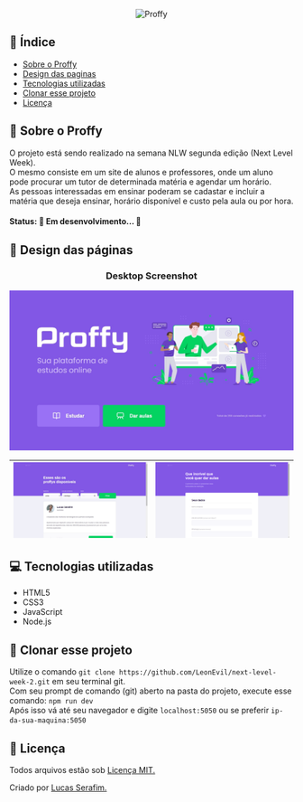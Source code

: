 <p align="center">
   <img src="https://github.com/RafaelGoulartB/Proffy/blob/master/.github/logo.png" alt="Proffy" width="280"/>
</p>

## :notebook:  Índice
- [Sobre o Proffy](#newspaper-sobre-o-proffy)
- [Design das paginas](#art-design-das-p%C3%A1ginas)
- [Tecnologias utilizadas](#computer-tecnologias-utilizadas)
- [Clonar esse projeto](#vhs--clonar-esse-projeto)
- [Licença](#scroll-licen%C3%A7a)

## :newspaper: Sobre o Proffy
O projeto está sendo realizado na semana NLW segunda edição (Next Level Week).<br>
O mesmo consiste em um site de alunos e professores, onde um aluno pode procurar um tutor de determinada matéria e agendar um horário.<br>
As pessoas interessadas em ensinar poderam se cadastar e incluir a matéria que deseja ensinar, horário disponível e custo pela aula ou por hora.

#### Status: 🚧 Em desenvolvimento... 🚧

## :art: Design das páginas
<h3 align="center">
Desktop Screenshot
</h3>

<img src="./readme/Home.jpg" width=1004/>

| <img src="./readme/page-study.jpg" width=500/> | <img src="./readme/give-classes.png" width=500 /> |
| --- | --- |

## :computer: Tecnologias utilizadas
- HTML5
- CSS3
- JavaScript
- Node.js

## :vhs:  Clonar esse projeto
Utilize o comando `` git clone https://github.com/LeonEvil/next-level-week-2.git `` em seu terminal git.<br>
Com seu prompt de comando (git) aberto na pasta do projeto, execute esse comando: ``npm run dev``<br>
Após isso vá até seu navegador e digite ``localhost:5050`` ou se preferir ``ip-da-sua-maquina:5050``

## :scroll: Licença
Todos arquivos estão sob [Licença MIT.](https://github.com/LeonEvil/next-level-week-2/blob/master/LICENSE)

Criado por [Lucas Serafim.](https://github.com/LeonEvil/)
